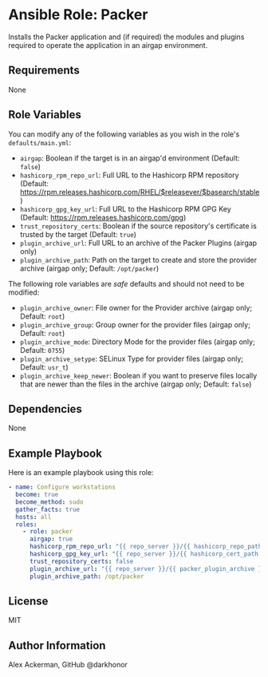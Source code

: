 # Ansible Role: Packer

Installs the Packer application and (if required) the modules and plugins
required to operate the application in an airgap environment.

## Requirements

None

## Role Variables

You can modify any of the following variables as you wish in the role's `defaults/main.yml`:

* `airgap`: Boolean if the target is in an airgap'd environment (Default: `false`)
* `hashicorp_rpm_repo_url`: Full URL to the Hashicorp RPM repository (Default: <https://rpm.releases.hashicorp.com/RHEL/$releasever/$basearch/stable>)
* `hashicorp_gpg_key_url`: Full URL to the Hashicorp RPM GPG Key (Default: <https://rpm.releases.hashicorp.com/gpg>)
* `trust_repository_certs`: Boolean if the source repository's certificate is trusted by the target (Default: `true`)
* `plugin_archive_url`: Full URL to an archive of the Packer Plugins (airgap only)
* `plugin_archive_path`: Path on the target to create and store the provider archive (airgap only; Default: `/opt/packer`)

The following role variables are *safe* defaults and should not need to be modified:

* `plugin_archive_owner`: File owner for the Provider archive (airgap only; Default: `root`)
* `plugin_archive_group`: Group owner for the provider files (airgap only; Default: `root`)
* `plugin_archive_mode`: Directory Mode for the provider files (airgap only; Default: `0755`)
* `plugin_archive_setype`: SELinux Type for provider files (airgap only; Default: `usr_t`)
* `plugin_archive_keep_newer`: Boolean if you want to preserve files locally that are newer than the files in the archive (airgap only; Default: `false`)

## Dependencies

None

## Example Playbook

Here is an example playbook using this role:

```yaml
- name: Configure workstations
  become: true
  become_method: sudo
  gather_facts: true
  hosts: all
  roles:
    - role: packer
      airgap: true
      hashicorp_rpm_repo_url: "{{ repo_server }}/{{ hashicorp_repo_path }}"
      hashicorp_gpg_key_url: "{{ repo_server }}/{{ hashicorp_cert_path }}"
      trust_repository_certs: false
      plugin_archive_url: "{{ repo_server }}/{{ packer_plugin_archive }}"
      plugin_archive_path: /opt/packer
```

## License

MIT

## Author Information

Alex Ackerman, GitHub @darkhonor
